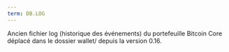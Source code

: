 ```yaml
---
term: DB.LOG
---
```


Ancien fichier log (historique des événements) du portefeuille Bitcoin Core déplacé dans le dossier wallet/ depuis la version 0.16.

